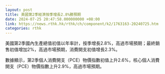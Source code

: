 ```yaml
---
layout: post
title: 美國第2季經濟按季增長2.8%勝預期
date: 2024-07-25 20:47:58.000000000 +08:00
link: https://news.rthk.hk/rthk/ch/component/k2/1763163-20240725.htm
categories: rthk
---
```


美國第2季國內生產總值初值以年率計，按季增長2.8%，高過市場預期；最終銷售初值增加2%，高過市場預期，消費開支初值增長2.3%。

數據顯示，第2季個人消費開支（PCE）物價指數初值上升2.6%，核心個人消費開支（PCE）物價指數上升2.9%，高過市場預期。
